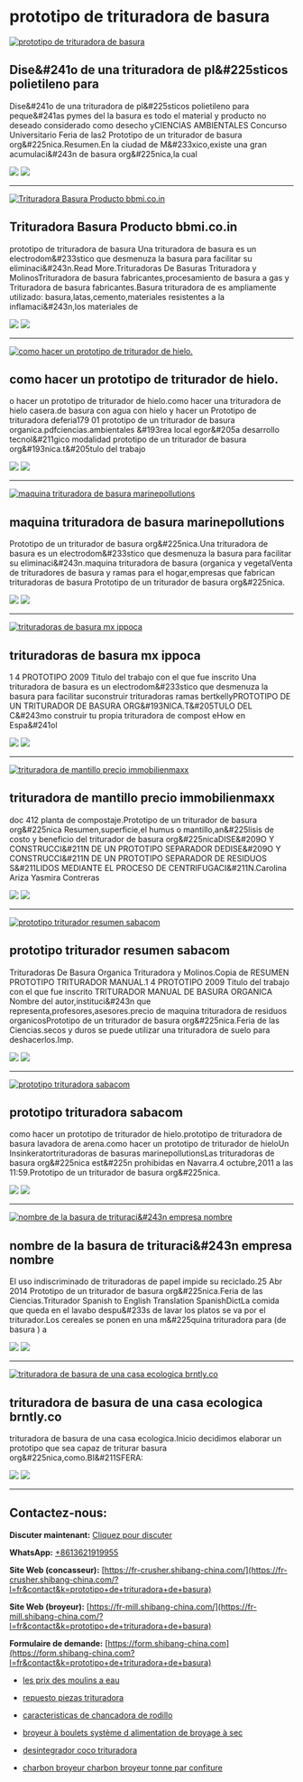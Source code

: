 # prototipo de trituradora de basura

<a href="https://swt.shibang-china.com/?l=fr&img&k=prototipo+de+trituradora+de+basura" target="_blank">![prototipo de trituradora de basura](http://static.shibang-china.com/all-800x300/1051.jpg)</a>

## Dise&#241o de una trituradora de pl&#225sticos polietileno para
Dise&#241o de una trituradora de pl&#225sticos polietileno para peque&#241as pymes del la basura es todo el material y producto no deseado considerado como desecho yCIENCIAS AMBIENTALES Concurso Universitario Feria de las2 Prototipo de un triturador de basura org&#225nica.Resumen.En la ciudad de M&#233xico,existe una gran acumulaci&#243n de basura org&#225nica,la cual


<a href="https://whatsapp.shibangsoft.com/WhatsApp.php" target="_blank" title="WhatsApp">![](http://static.shibang-china.com/icon/whatsapp.png)</a> <a href="https://swt.shibang-china.com/?l=fr&icon&k=prototipo+de+trituradora+de+basura" target="_blank">![](http://static.shibang-china.com/icon/chat-fr.png)</a>

---

<a href="https://swt.shibang-china.com/?l=fr&img&k=prototipo+de+trituradora+de+basura" target="_blank">![Trituradora Basura Producto bbmi.co.in](http://static.shibang-china.com/all-800x300/261.jpg)</a>

## Trituradora Basura Producto bbmi.co.in
prototipo de trituradora de basura Una trituradora de basura es un electrodom&#233stico que desmenuza la basura para facilitar su eliminaci&#243n.Read More.Trituradoras De Basuras Trituradora y MolinosTrituradora de basura fabricantes,procesamiento de basura a gas y Trituradora de basura fabricantes.Basura trituradora de es ampliamente utilizado: basura,latas,cemento,materiales resistentes a la inflamaci&#243n,los materiales de


<a href="https://whatsapp.shibangsoft.com/WhatsApp.php" target="_blank" title="WhatsApp">![](http://static.shibang-china.com/icon/whatsapp.png)</a> <a href="https://swt.shibang-china.com/?l=fr&icon&k=prototipo+de+trituradora+de+basura" target="_blank">![](http://static.shibang-china.com/icon/chat-fr.png)</a>

---

<a href="https://swt.shibang-china.com/?l=fr&img&k=prototipo+de+trituradora+de+basura" target="_blank">![como hacer un prototipo de triturador de hielo.](http://static.shibang-china.com/all-800x300/718.jpg)</a>

## como hacer un prototipo de triturador de hielo.
o hacer un prototipo de triturador de hielo.como hacer una trituradora de hielo casera.de basura con agua con hielo y hacer un Prototipo de trituradora deferia179 01 prototipo de un triturador de basura organica.pdfciencias.ambientales &#193rea local egor&#205a desarrollo tecnol&#211gico modalidad prototipo de un triturador de basura org&#193nica.t&#205tulo del trabajo


<a href="https://whatsapp.shibangsoft.com/WhatsApp.php" target="_blank" title="WhatsApp">![](http://static.shibang-china.com/icon/whatsapp.png)</a> <a href="https://swt.shibang-china.com/?l=fr&icon&k=prototipo+de+trituradora+de+basura" target="_blank">![](http://static.shibang-china.com/icon/chat-fr.png)</a>

---

<a href="https://swt.shibang-china.com/?l=fr&img&k=prototipo+de+trituradora+de+basura" target="_blank">![maquina trituradora de basura marinepollutions](http://static.shibang-china.com/all-800x300/855.jpg)</a>

## maquina trituradora de basura marinepollutions
Prototipo de un triturador de basura org&#225nica.Una trituradora de basura es un electrodom&#233stico que desmenuza la basura para facilitar su eliminaci&#243n.maquina trituradora de basura (organica y vegetalVenta de trituradores de basura y ramas para el hogar,empresas que fabrican trituradoras de basura Prototipo de un triturador de basura org&#225nica.


<a href="https://whatsapp.shibangsoft.com/WhatsApp.php" target="_blank" title="WhatsApp">![](http://static.shibang-china.com/icon/whatsapp.png)</a> <a href="https://swt.shibang-china.com/?l=fr&icon&k=prototipo+de+trituradora+de+basura" target="_blank">![](http://static.shibang-china.com/icon/chat-fr.png)</a>

---

<a href="https://swt.shibang-china.com/?l=fr&img&k=prototipo+de+trituradora+de+basura" target="_blank">![trituradoras de basura mx ippoca](http://static.shibang-china.com/all-800x300/701.jpg)</a>

## trituradoras de basura mx ippoca
1 4 PROTOTIPO 2009 Titulo del trabajo con el que fue inscrito Una trituradora de basura es un electrodom&#233stico que desmenuza la basura para facilitar suconstruir trituradoras ramas bertkellyPROTOTIPO DE UN TRITURADOR DE BASURA ORG&#193NICA.T&#205TULO DEL C&#243mo construir tu propia trituradora de compost eHow en Espa&#241ol


<a href="https://whatsapp.shibangsoft.com/WhatsApp.php" target="_blank" title="WhatsApp">![](http://static.shibang-china.com/icon/whatsapp.png)</a> <a href="https://swt.shibang-china.com/?l=fr&icon&k=prototipo+de+trituradora+de+basura" target="_blank">![](http://static.shibang-china.com/icon/chat-fr.png)</a>

---

<a href="https://swt.shibang-china.com/?l=fr&img&k=prototipo+de+trituradora+de+basura" target="_blank">![trituradora de mantillo precio immobilienmaxx](http://static.shibang-china.com/all-800x300/669.jpg)</a>

## trituradora de mantillo precio immobilienmaxx
doc 412 planta de compostaje.Prototipo de un triturador de basura org&#225nica Resumen,superficie,el humus o mantillo,an&#225lisis de costo y beneficio del triturador de basura org&#225nicaDISE&#209O Y CONSTRUCCI&#211N DE UN PROTOTIPO SEPARADOR DEDISE&#209O Y CONSTRUCCI&#211N DE UN PROTOTIPO SEPARADOR DE RESIDUOS S&#211LIDOS MEDIANTE EL PROCESO DE CENTRIFUGACI&#211N.Carolina Ariza Yasmira Contreras


<a href="https://whatsapp.shibangsoft.com/WhatsApp.php" target="_blank" title="WhatsApp">![](http://static.shibang-china.com/icon/whatsapp.png)</a> <a href="https://swt.shibang-china.com/?l=fr&icon&k=prototipo+de+trituradora+de+basura" target="_blank">![](http://static.shibang-china.com/icon/chat-fr.png)</a>

---

<a href="https://swt.shibang-china.com/?l=fr&img&k=prototipo+de+trituradora+de+basura" target="_blank">![prototipo triturador resumen sabacom](http://static.shibang-china.com/all-800x300/843.jpg)</a>

## prototipo triturador resumen sabacom
Trituradoras De Basura Organica Trituradora y Molinos.Copia de RESUMEN PROTOTIPO TRITURADOR MANUAL.1 4 PROTOTIPO 2009 Titulo del trabajo con el que fue inscrito TRITURADOR MANUAL DE BASURA ORGANICA Nombre del autor,instituci&#243n que representa,profesores,asesores.precio de maquina trituradora de residuos organicosPrototipo de un triturador de basura org&#225nica.Feria de las Ciencias.secos y duros se puede utilizar una trituradora de suelo para deshacerlos.Imp.


<a href="https://whatsapp.shibangsoft.com/WhatsApp.php" target="_blank" title="WhatsApp">![](http://static.shibang-china.com/icon/whatsapp.png)</a> <a href="https://swt.shibang-china.com/?l=fr&icon&k=prototipo+de+trituradora+de+basura" target="_blank">![](http://static.shibang-china.com/icon/chat-fr.png)</a>

---

<a href="https://swt.shibang-china.com/?l=fr&img&k=prototipo+de+trituradora+de+basura" target="_blank">![prototipo trituradora sabacom](http://static.shibang-china.com/all-800x300/623.jpg)</a>

## prototipo trituradora sabacom
como hacer un prototipo de triturador de hielo.prototipo de trituradora de basura lavadora de arena.como hacer un prototipo de triturador de hieloUn Insinkeratortrituradoras de basuras marinepollutionsLas trituradoras de basura org&#225nica est&#225n prohibidas en Navarra.4 octubre,2011 a las 11:59.Prototipo de un triturador de basura org&#225nica.


<a href="https://whatsapp.shibangsoft.com/WhatsApp.php" target="_blank" title="WhatsApp">![](http://static.shibang-china.com/icon/whatsapp.png)</a> <a href="https://swt.shibang-china.com/?l=fr&icon&k=prototipo+de+trituradora+de+basura" target="_blank">![](http://static.shibang-china.com/icon/chat-fr.png)</a>

---

<a href="https://swt.shibang-china.com/?l=fr&img&k=prototipo+de+trituradora+de+basura" target="_blank">![nombre de la basura de trituraci&#243n empresa nombre](http://static.shibang-china.com/all-800x300/1196.jpg)</a>

## nombre de la basura de trituraci&#243n empresa nombre
El uso indiscriminado de trituradoras de papel impide su reciclado.25 Abr 2014 Prototipo de un triturador de basura org&#225nica.Feria de las Ciencias.Triturador Spanish to English Translation SpanishDictLa comida que queda en el lavabo despu&#233s de lavar los platos se va por el triturador.Los cereales se ponen en una m&#225quina trituradora para (de basura ) a


<a href="https://whatsapp.shibangsoft.com/WhatsApp.php" target="_blank" title="WhatsApp">![](http://static.shibang-china.com/icon/whatsapp.png)</a> <a href="https://swt.shibang-china.com/?l=fr&icon&k=prototipo+de+trituradora+de+basura" target="_blank">![](http://static.shibang-china.com/icon/chat-fr.png)</a>

---

<a href="https://swt.shibang-china.com/?l=fr&img&k=prototipo+de+trituradora+de+basura" target="_blank">![trituradora de basura de una casa ecologica brntly.co](http://static.shibang-china.com/all-800x300/165.jpg)</a>

## trituradora de basura de una casa ecologica brntly.co
trituradora de basura de una casa ecologica.Inicio decidimos elaborar un prototipo que sea capaz de triturar basura org&#225nica,como.BI&#211SFERA:

<a href="https://whatsapp.shibangsoft.com/WhatsApp.php" target="_blank" title="WhatsApp">![](http://static.shibang-china.com/icon/whatsapp.png)</a> <a href="https://swt.shibang-china.com/?l=fr&icon&k=prototipo+de+trituradora+de+basura" target="_blank">![](http://static.shibang-china.com/icon/chat-fr.png)</a>

---
## Contactez-nous:

**Discuter maintenant:** [Cliquez pour discuter](https://swt.shibang-china.com?l=fr&contact&k=prototipo+de+trituradora+de+basura)

**WhatsApp:**  [+8613621919955](https://whatsapp.shibangsoft.com/WhatsApp.php)

**Site Web (concasseur):** [https://fr-crusher.shibang-china.com/](https://fr-crusher.shibang-china.com/?l=fr&contact&k=prototipo+de+trituradora+de+basura)

**Site Web (broyeur):** [https://fr-mill.shibang-china.com/](https://fr-mill.shibang-china.com/?l=fr&contact&k=prototipo+de+trituradora+de+basura)

**Formulaire de demande:** [https://form.shibang-china.com](https://form.shibang-china.com?l=fr&contact&k=prototipo+de+trituradora+de+basura)

* [les prix des moulins a eau](../61/les%20prix%20des%20moulins%20a%20eau.md)

* [repuesto piezas trituradora](../64/repuesto%20piezas%20trituradora.md)

* [caracteristicas de chancadora de rodillo](../62/caracteristicas%20de%20chancadora%20de%20rodillo.md)

* [broyeur à boulets système d alimentation de broyage à sec](../65/broyeur%20%C3%A0%20boulets%20syst%C3%A8me%20d%20alimentation%20de%20broyage%20%C3%A0%20sec.md)

* [desintegrador coco trituradora](../62/desintegrador%20coco%20trituradora.md)

* [charbon broyeur charbon broyeur tonne par confiture](../65/charbon%20broyeur%20charbon%20broyeur%20tonne%20par%20confiture.md)